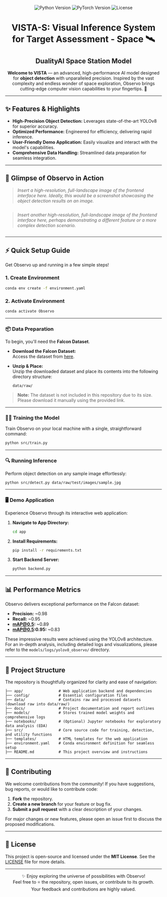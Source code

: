 <p align="center">
  <img src="https://img.shields.io/badge/Python-3.8%2B-blue?style=for-the-badge&logo=python" alt="Python Version">
  <img src="https://img.shields.io/badge/PyTorch-1.9%2B-orange?style=for-the-badge&logo=pytorch" alt="PyTorch Version">
  <img src="https://img.shields.io/badge/License-MIT-green?style=for-the-badge" alt="License">
</p>

<h1 align="center">VISTA-S: Visual Inference System for Target Assessment - Space 🛰️ </h1>
<h2 align="center">DualityAI Space Station Model </h2>

<p align="center">
  <b>Welcome to <strong>VISTA</strong></b> — an advanced, high-performance AI model designed for <b>object detection</b> with unparalleled precision.
  Inspired by the vast complexity and endless wonder of space exploration, Observo brings cutting-edge computer vision capabilities to your fingertips. 🌌
</p>

---

## ✨ Features & Highlights

- **High-Precision Object Detection:** Leverages state-of-the-art YOLOv8 for superior accuracy.
- **Optimized Performance:** Engineered for efficiency, delivering rapid inference.
- **User-Friendly Demo Application:** Easily visualize and interact with the model's capabilities.
- **Comprehensive Data Handling:** Streamlined data preparation for seamless integration.

---

## 📸 Glimpse of Observo in Action

> *Insert a high-resolution, full-landscape image of the frontend interface here. Ideally, this would be a screenshot showcasing the object detection results on an image.*

```markdown
```

> *Insert another high-resolution, full-landscape image of the frontend interface here, perhaps demonstrating a different feature or a more complex detection scenario.*

```markdown
```

---

## ⚡️ Quick Setup Guide

Get Observo up and running in a few simple steps!

### 1. Create Environment

```bash
conda env create -f environment.yaml
```

### 2. Activate Environment

```bash
conda activate Observo
```

---

### 📦 Data Preparation

To begin, you'll need the **Falcon Dataset**.

- **Download the Falcon Dataset:**  
  Access the dataset from [here](#). <!-- Add actual link if available -->

- **Unzip & Place:**  
  Unzip the downloaded dataset and place its contents into the following directory structure:

  ```
  data/raw/
  ```

> **Note:** The dataset is not included in this repository due to its size. Please download it manually using the provided link.

---

### 🏋️‍♂️ Training the Model

Train Observo on your local machine with a single, straightforward command:

```bash
python src/train.py
```

---

### 🔍 Running Inference

Perform object detection on any sample image effortlessly:

```bash
python src/detect.py data/raw/test/images/sample.jpg
```

---

### 🖥️ Demo Application

Experience Observo through its interactive web application:

1. **Navigate to App Directory:**

    ```bash
    cd app
    ```

2. **Install Requirements:**

    ```bash
    pip install -r requirements.txt
    ```

3. **Start Backend Server:**

    ```bash
    python backend.py
    ```

---

## 📊 Performance Metrics

Observo delivers exceptional performance on the Falcon dataset:

- **Precision:** ~0.98  
- **Recall:** ~0.95  
- **mAP@0.5:** ~0.89  
- **mAP@0.5:0.95:** ~0.83  

These impressive results were achieved using the YOLOv8 architecture.  
For an in-depth analysis, including detailed logs and visualizations, please refer to the `models/logs/yolov8_observo/` directory.

---

## 📝 Project Structure

The repository is thoughtfully organized for clarity and ease of navigation:

```
├── app/                # Web application backend and dependencies
├── config/             # Essential configuration files
├── data/               # Contains raw and processed datasets (download raw into data/raw/)
├── docs/               # Project documentation and report outlines
├── models/             # Stores trained model weights and comprehensive logs
├── notebooks/          # (Optional) Jupyter notebooks for exploratory data analysis (EDA)
├── src/                # Core source code for training, detection, and utility functions
├── templates/          # HTML templates for the web application
├── environment.yaml    # Conda environment definition for seamless setup
├── README.md           # This project overview and instructions
```

---

## 🤝 Contributing

We welcome contributions from the community! If you have suggestions, bug reports, or would like to contribute code:

1. **Fork** the repository.
2. **Create a new branch** for your feature or bug fix.
3. **Submit a pull request** with a clear description of your changes.

For major changes or new features, please open an issue first to discuss the proposed modifications.

---

## 📄 License

This project is open-source and licensed under the **MIT License**. See the [LICENSE](LICENSE) file for more details.

---

<p align="center">
  ✨ Enjoy exploring the universe of possibilities with Observo! <br>
  Feel free to ⭐️ the repository, open issues, or contribute to its growth.<br>
  Your feedback and contributions are highly valued.
</p>


